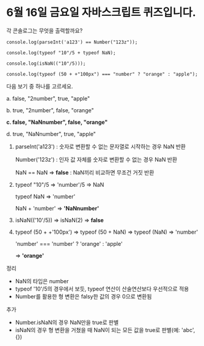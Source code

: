 # 6월 16일 금요일 자바스크립트 퀴즈입니다.

각 콘솔로그는 무엇을 출력할까요?

```
console.log(parseInt('a123') == Number("123z"));

console.log(typeof "10"/5 + typeof NaN);

console.log(isNaN(("10"/5))); 

console.log(typeof (50 + +"100px") === "number" ? "orange" : "apple");
```

다음 보기 중 하나를 고르세요.

a. false, "2number", true, "apple"

b. true, "2number", false, "orange"

**c. false, "NaNnumber", false, "orange"**

d. true, "NaNnumber", true, "apple"

1. 
    parseInt('a123') : 숫자로 변환할 수 없는 문자열로 시작하는 경우 NaN 반환

    Number('123z') : 인자 값 자체를 숫자로 변환할 수 없는 경우 NaN 반환

    NaN == NaN => **false** : NaN끼리 비교하면 무조건 거짓 반환


2.
    typeof "10"/5 => 'number'/5 => NaN

    typeof NaN => 'number'

    NaN + 'number' => **'NaNnumber'**

3. 
    isNaN(('10'/5)) => isNaN(2) => **false**

4.
    typeof (50 + +'100px') => typeof (50 + NaN) => typeof (NaN) => 'number'

    'number' === 'number' ? 'orange' : 'apple'

    => **'orange'**

정리

- NaN의 타입은 number
- typeof '10'/5의 경우에서 보듯, typeof 연산이 산술연산보다 우선적으로 적용
- Number를 활용한 형 변환은 falsy한 값의 경우 0으로 변환됨

추가

- Number.isNaN의 경우 NaN만을 true로 판별
- isNaN의 경우 형 변환을 거쳤을 때 NaN이 되는 모든 값을 true로 판별(예: 'abc', {})